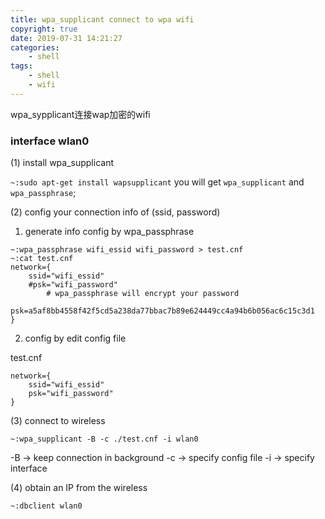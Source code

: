 ```yaml
---
title: wpa_supplicant connect to wpa wifi
copyright: true
date: 2019-07-31 14:21:27
categories:
    - shell
tags:
    - shell
    - wifi
---
```

wpa_sypplicant连接wap加密的wifi

<!-- more -->

### interface wlan0

(1) install wpa_supplicant

`~:sudo apt-get install wapsupplicant`
you will get `wpa_supplicant` and   `wpa_passphrase`;

(2) config your connection info of (ssid, password)

1) generate info config by wpa_passphrase
```
~:wpa_passphrase wifi_essid wifi_password > test.cnf
~:cat test.cnf
network={
	ssid="wifi_essid"
	#psk="wifi_password"
        # wpa_passphrase will encrypt your password
	psk=a5af8bb4558f42f5cd5a238da77bbac7b89e624449cc4a94b6b056ac6c15c3d1
}
```

2) config by edit config file

test.cnf
```
network={
	ssid="wifi_essid"
	psk="wifi_password"
}
```

(3) connect to wireless

```
~:wpa_supplicant -B -c ./test.cnf -i wlan0
```
-B -> keep connection in background
-c -> specify config file
-i -> specify interface

(4) obtain an IP from the wireless

```
~:dbclient wlan0
```
